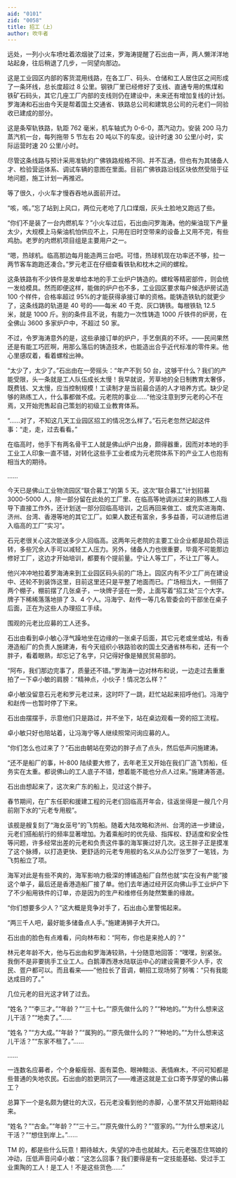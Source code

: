 ```yaml
---
aid: "0101"
zid: "0058"
title: 招工（上）
author: 吹牛者
---
```


远处，一列小火车喷吐着浓烟驶了过来，罗海涛提醒了石出由一声，两人懒洋洋地站起身，往后稍退了几步，一同望向那边。



这是工业园区内部的客货混用线路，在各工厂、码头、仓储和工人居住区之间形成了一条环线，总长度超过 8 公里。钢铁厂里已经修好了支线、直通专用的焦煤和铁矿石码头，其它几座工厂内部的支线则仍在建设中，未来还有增加复线的计划。罗海涛和石出由今天是帮着国土交通省、铁路总公司和建筑总公司的元老们一同验收已建成的部分。



这是条窄轨铁路，轨距 762 毫米，机车轴式为 0-6-0，蒸汽动力。安装 200 马力蒸汽机一台，每列拖带 5 节左右 20 吨以下的车皮。设计时速 30 公里/小时，实际运营时速 20 公里/小时。



尽管这条线路与预计采用准轨的广佛铁路规格不同、并不互通，但也有为其储备人才、检验营运体系、调试车辆的意图在里面。目前广佛铁路沿线区块依然受阻于征地问题，施工计划一再推迟。



等了很久，小火车才慢吞吞地从面前开过。



“咳，咳。”忘了站到上风口，两位元老呛了几口煤烟，灰头土脸地又跑远了些。



“你们不是装了一台内燃机车？”小火车过后，石出由问罗海涛。他的柴油现下产量太少，大规模上马柴油机怕供应不上，只用在旧时空带来的设备上又用不完，有些鸡肋。老罗的内燃机项目组是主要用户之一。



“嗯，热球机。临高那边每月能造两三台吧。可惜，热球机现在功率还不够，拉一两节客车跑跑还凑合。”罗元老正在仔细查看铁轨和枕木之间的螺栓。



这条铁路有不少铁件是发单给本地的手工业炉户铸造的。螺栓等精密部件，则会统一发给模具。然而即便这样，能做的炉户也不多，工业园区要求每户候选炉房试造 100 个样件，合格率超过 95%的才能获得承接订单的资格。能铸造铁轨的就更少了，这条线路的轨道是 40 号的——每米 40 千克、灰口铸铁。每根铁轨 12.5 米，就是 1000 斤。别的条件且不说，有能力一次性铸造 1000 斤铁件的炉房，在全佛山 3600 多家炉户中，不超过 50 家。



不过，令罗海涛意外的是，这些承接订单的炉户，手艺倒真的不坏。——民间果然还是有能工巧匠啊，用那么落后的铸造技术，也能造出合乎近代标准的零件来。他心里感叹着，看着螺栓出神。



“太少了，太少了。”石出由在一旁摇头：“年产不到 50 台，这够干什么？我们的产能受限，头一条就是工人队伍成长太慢！我早就说，芳草地的全日制教育太奢侈，既费钱、又太慢，应当控制规模！工读制才是当前最合适的人才培养方式。缺少足够的熟练工人，什么事都做不成。元老院的事业……”他没注意到罗元老的心不在焉，又开始兜售起自己策划的初级工业教育体系。



“……对了，不知这几天工业园区招工的情况怎么样了。”石元老忽然记起这件事：“走，走，过去看看。”



在临高时，他手下有两名骨干工人就是佛山炉户出身，颇得器重，因而对本地的手工业工人印象一直不错，对转化这些手工业者成为元老院体系下的产业工人也抱有相当大的期待。



……



今天已是佛山工业物流园区“联合募工”的第 5 天。这次“联合募工”计划招募 3000-5000 人，除一部分留在此处的工厂里、在临高等地调派过来的熟练工人指导下直接工作外，还计划送一部分回临高培训，之后再回来做工、或充实进海南、济州、台湾、香港等地的其它工厂。如果人数还有富余，多多益善，可以进修后进入临高的工厂“实习”。



石元老很关心这次能送多少人回临高。这两年元老院的主要工业企业都是超负荷运转，多些冗余人手可以减轻工人压力。另外，储备人力也很重要，毕竟不可能那边修好工厂，这边才开始培训，都要有个提前量。宁让人等工厂，不让工厂等人。



他兴冲冲地拉着罗海涛来到工业园区码头前的广场上。园区内有不少工厂尚在建设中、还轮不到装饰这里，目前这里还只是平整了地面而已。广场相当大，一侧搭了两个棚子，棚前摆了几张桌子，一块牌子竖在一旁，上面写着“招工处”三个大字。牌子下稀稀落落地排了 3、4 个人。冯海宁、赵传一等几名管委会的干部坐在桌子后面，正在为这些人办理招工手续。



围观的元老比应募的工人还多。



石出由看到卓小敏心浮气躁地坐在边缘的一张桌子后面，其它元老或坐或站，有香港造船厂的负责人施建涛，有今天组织小铁路验收的国土交通省林布和，还有一个胖子，看着眼熟，却忘记了名字，只记得好像是殖民贸易部的。



“阿布，我们那边完事了，质量还不错。”罗海涛一边对林布和说，一边走过去重重拍了一下卓小敏的肩膀：“精神点，小伙子！情况怎么样？”



卓小敏没留意石元老和罗元老过来，这时吓了一跳，赶忙站起来招呼他们。冯海宁和赵传一也暂时停了下来。



石出由摆摆手，示意他们只是路过，并不坐下，站在桌边观看一旁的招工流程。



卓小敏只好也陪站着，让冯海宁等人继续照常问询应募的人。



“你们怎么也过来了？”石出由朝站在旁边的胖子点了点头，然后低声问施建涛。



“还不是船厂的事，H-800 陆续要大修了，去年老王又开始在我们厂造飞剪船，任务实在太重。都说佛山的工人底子不错，想着能不能也分点人过来。”施建涛答道。



石出由想起来了，这次来广东的船上，见过这个胖子。



春节期间，在广东任职和援建工程的元老们回临高开年会，往返坐得是一艘几个月前刚下水的“元老专用舰”。



该舰是艘复刻了“海女巫号”的飞剪船。随着大陆攻略和济州、台湾的进一步建设，元老们搭船航行的频率显著增加。为着乘船时的优先级、指挥权、舒适度和安全性等问题，许多经常出差的元老和负责这件事的海军撕过好几次。这王胖子正是摸准了这个脉搏，以打造更快、更舒适的元老专用舰的名义从办公厅张罗了一笔钱，为飞剪船立了项。



海军对此是有些不爽的，海军影响力极深的博铺造船厂自然也就“实在没有产能”接这个单子，最后还是香港造船厂接了单。他们去年通过经开区向佛山手工业炉户下了不少船用铁件的订单，亦是因为的生产和维修任务陡然繁重的缘故。



“你们想要多少人？”这大概是竞争对手了，石出由心里警惕起来。



“两三千人吧，最好能多储备点人手。”施建涛狮子大开口。



石出由的脸色有点难看，问向林布和：“阿布，你也是来抢人的？”



林元老年龄不大，他与石出由和罗海涛较熟，十分随意地回答：“嘿嘿，别紧张。我倒不是非要挑手工业工人。白鹅潭西港水陆联运中心的建设需要不少人手，农民、疍户都可以。而且看来——”他拉长了音调，朝招工现场努了努嘴：“只有我能达成目的了。”



几位元老的目光这才转了过去。



“姓名？”“李三才。”“年龄？”“三十七。”“原先做什么的？”“种地的。”“为什么想来这儿干活？”“地卖了。”……



“姓名？”“方大成。”“年龄？”“属狗的。”“原先做什么的？”“种地的。”“为什么想来这儿干活？”“东家不租了。”……



……



一连数名应募者，个个身躯瘦弱、面有菜色、眼神黯淡、表情麻木，不问可知都是些普通的失地农民。石出由的脸更阴沉了——难道这就是工业口寄予厚望的佛山募工？



总算下一个是名颇为健壮的大汉，石元老没看到他的赤脚，心里不禁又开始期待起来。



“姓名？”“古金。”“年龄？”“三十三。”“原先做什么的？”“疍家的。”“为什么想来这儿干活？”“想住到岸上。”……



TM 的，都是些什么玩意！期待越大，失望的冲击也就越大。石元老强忍住骂娘的冲动，压低声音问卓小敏：“这怎么回事？我们要得是有一定技能基础、受过手工业熏陶的工人！是工人！不是这些货色……”


